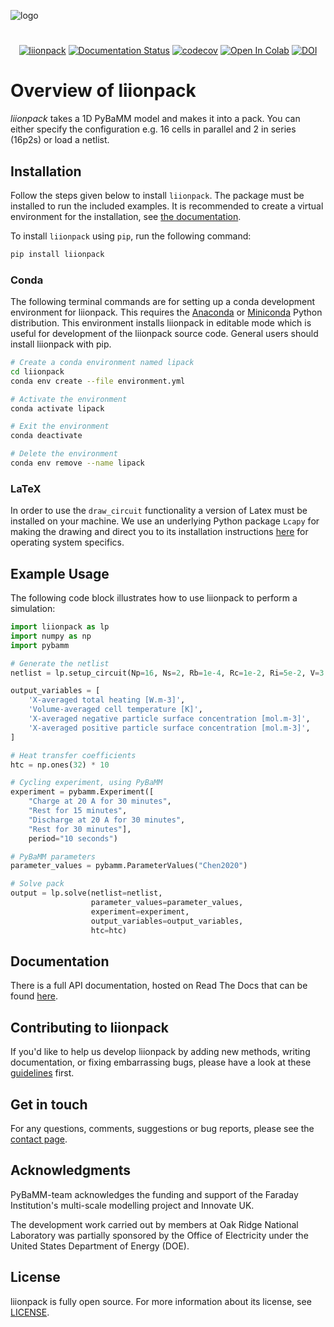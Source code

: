 ![logo](https://raw.githubusercontent.com/pybamm-team/liionpack/main/docs/liionpack.png)

#
<div align="center">

[![liionpack](https://github.com/pybamm-team/liionpack/actions/workflows/test_on_push.yml/badge.svg)](https://github.com/pybamm-team/liionpack/actions/workflows/test_on_push.yml)
[![Documentation Status](https://readthedocs.org/projects/liionpack/badge/?version=develop)](https://liionpack.readthedocs.io/en/develop/?badge=develop)
[![codecov](https://codecov.io/gh/pybamm-team/liionpack/branch/main/graph/badge.svg)](https://codecov.io/gh/pybamm-team/liionpack)
[![Open In Colab](https://colab.research.google.com/assets/colab-badge.svg)](https://colab.research.google.com/github/pybamm-team/liionpack/blob/main/)
[![DOI](https://joss.theoj.org/papers/10.21105/joss.04051/status.svg)](https://doi.org/10.21105/joss.04051)

</div>

# Overview of liionpack
*liionpack* takes a 1D PyBaMM model and makes it into a pack. You can either specify
the configuration e.g. 16 cells in parallel and 2 in series (16p2s) or load a
netlist.

## Installation

Follow the steps given below to install `liionpack`. The package must be installed to run the included examples. It is recommended to create a virtual environment for the installation, see [the documentation](https://liionpack.readthedocs.io/en/main/install/).

To install `liionpack` using `pip`, run the following command:
```bash
pip install liionpack
```

### Conda

The following terminal commands are for setting up a conda development environment for liionpack. This requires the [Anaconda](https://www.anaconda.com) or [Miniconda](https://docs.conda.io/en/latest/miniconda.html) Python distribution. This environment installs liionpack in editable mode which is useful for development of the liionpack source code. General users should install liionpack with pip.

```bash
# Create a conda environment named lipack
cd liionpack
conda env create --file environment.yml

# Activate the environment
conda activate lipack

# Exit the environment
conda deactivate

# Delete the environment
conda env remove --name lipack
```

### LaTeX

In order to use the `draw_circuit` functionality a version of Latex must be installed on your machine. We use an underlying Python package `Lcapy` for making the drawing and direct you to its installation instructions [here](https://lcapy.readthedocs.io/en/latest/install.html) for operating system specifics.

## Example Usage

The following code block illustrates how to use liionpack to perform a simulation:

```python
import liionpack as lp
import numpy as np
import pybamm

# Generate the netlist
netlist = lp.setup_circuit(Np=16, Ns=2, Rb=1e-4, Rc=1e-2, Ri=5e-2, V=3.2, I=80.0)

output_variables = [
    'X-averaged total heating [W.m-3]',
    'Volume-averaged cell temperature [K]',
    'X-averaged negative particle surface concentration [mol.m-3]',
    'X-averaged positive particle surface concentration [mol.m-3]',
]

# Heat transfer coefficients
htc = np.ones(32) * 10

# Cycling experiment, using PyBaMM
experiment = pybamm.Experiment([
    "Charge at 20 A for 30 minutes",
    "Rest for 15 minutes",
    "Discharge at 20 A for 30 minutes",
    "Rest for 30 minutes"],
    period="10 seconds")

# PyBaMM parameters
parameter_values = pybamm.ParameterValues("Chen2020")

# Solve pack
output = lp.solve(netlist=netlist,
                  parameter_values=parameter_values,
                  experiment=experiment,
                  output_variables=output_variables,
                  htc=htc)
```

## Documentation

There is a full API documentation, hosted on Read The Docs that can be found [here](https://liionpack.readthedocs.io/).

## Contributing to liionpack

If you'd like to help us develop liionpack by adding new methods, writing documentation, or fixing embarrassing bugs, please have a look at these [guidelines](https://github.com/pybamm-team/liionpack/blob/main/docs/contributing.md) first.

## Get in touch

For any questions, comments, suggestions or bug reports, please see the [contact page](https://www.pybamm.org/contact).

## Acknowledgments

PyBaMM-team acknowledges the funding and support of the Faraday Institution's multi-scale modelling project and Innovate UK.

The development work carried out by members at Oak Ridge National Laboratory was partially sponsored by the Office of Electricity under the United States Department of Energy (DOE).

## License

liionpack is fully open source. For more information about its license, see [LICENSE](https://github.com/pybamm-team/liionpack/blob/main/LICENSE).
